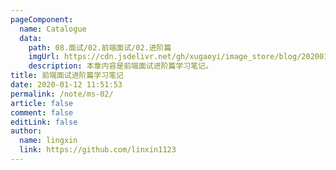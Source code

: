 ```yaml
---
pageComponent:
  name: Catalogue
  data:
    path: 08.面试/02.前端面试/02.进阶篇
    imgUrl: https://cdn.jsdelivr.net/gh/xugaoyi/image_store/blog/20200112120340.png
    description: 本章内容是前端面试进阶篇学习笔记。
title: 前端面试进阶篇学习笔记
date: 2020-01-12 11:51:53
permalink: /note/ms-02/
article: false
comment: false
editLink: false
author:
  name: lingxin
  link: https://github.com/linxin1123
---
```

